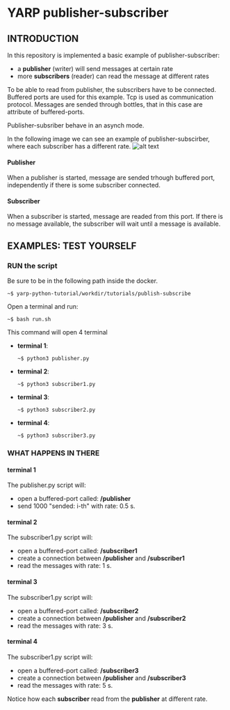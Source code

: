 # YARP publisher-subscriber

## INTRODUCTION

In this repository is implemented a basic example of publisher-subscriber:
- a **publisher** (writer) will send messages at certain rate
- more **subscribers** (reader) can read the message at different rates

To be able to read from publisher, the subscribers have to be connected.
Buffered ports are used for this example.
Tcp is used as communication protocol.
Messages are sended through bottles, that in this case are attribute of buffered-ports.

Publisher-subsriber behave in an asynch mode.

In the following image we can see an example of publisher-subscirber, where each subscriber has a different rate.
![alt text][port]

#### Publisher
When a publisher is started, message are sended trhough buffered port, independently if there is some subscriber connected.

#### Subscriber
When a subscriber is started, message are readed from this port. If there is no message available, the subscriber will wait until a message is available.

[port]:https://github.com/s4hri/yarp-python-tutorials/blob/master/workdir/media/pub-sub.png

## EXAMPLES: TEST YOURSELF
### RUN the script
Be sure to be in the following path inside the docker.

    ~$ yarp-python-tutorial/workdir/tutorials/publish-subscribe
 

 Open a terminal and run:
  ```terminal
  ~$ bash run.sh
  ```

This command will open 4 terminal 


- **terminal 1**: 
      
      ~$ python3 publisher.py
- **terminal 2**: 
      
      ~$ python3 subscriber1.py
- **terminal 3**:

      ~$ python3 subscriber2.py
- **terminal 4**:

      ~$ python3 subscriber3.py

### WHAT HAPPENS IN THERE
#### terminal 1
The publisher.py script will:
- open a buffered-port called: **/publisher**
- send 1000 "sended: i-th" with rate: 0.5 s.

#### terminal 2
The subscriber1.py script will:
- open a buffered-port called: **/subscriber1**
- create a connection between **/publisher** and **/subscriber1**
- read the messages with rate: 1 s.

#### terminal 3
The subscriber1.py script will:
- open a buffered-port called: **/subscriber2**
- create a connection between **/publisher** and **/subscriber2**
- read the messages with rate: 3 s.

#### terminal 4
The subscriber1.py script will:
- open a buffered-port called: **/subscriber3**
- create a connection between **/publisher** and **/subscriber3**
- read the messages with rate: 5 s.

Notice how each **subscriber** read from the **publisher** at different rate.

